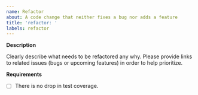 ```yaml
---
name: Refactor
about: A code change that neither fixes a bug nor adds a feature
title: 'refactor: '
labels: refactor
---
```


**Description**

Clearly describe what needs to be refactored any why. Please provide links to related issues (bugs or upcoming features) in order to help prioritize.

**Requirements**

- [ ] There is no drop in test coverage.
